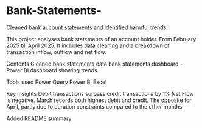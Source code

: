 # Bank-Statements-
Cleaned bank account statements and identified harmful trends.

This project analyses bank statements of an account holder. From February 2025 till April 2025. It includes data cleaning and a  breakdown of transaction inflow, outflow and net flow.

Contents
Cleaned bank statements data
   bank statements dashboard - Power BI
   dashboard showing trends.

Tools used
Power Query
Power BI
Excel


Key insights
Debit transactions surpass credit transactions by 1%
Net Flow is negative.
March records both highest debit and credit. The opposite for April, partly due to duration constraints compared to the other months



Added README summary
  
